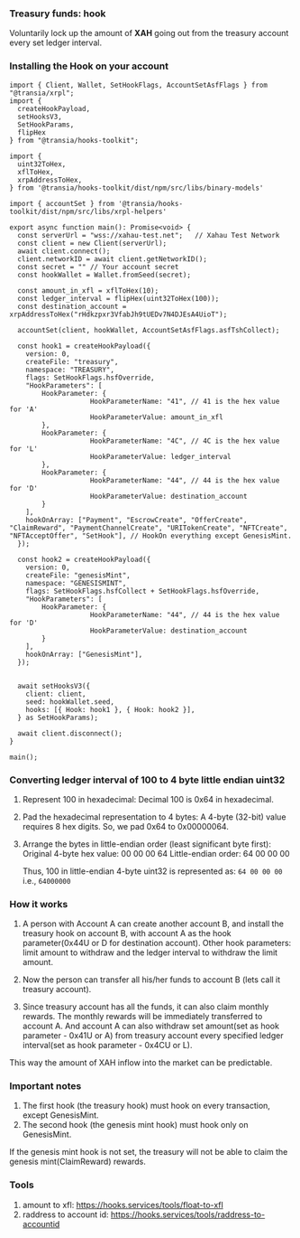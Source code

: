 ### Treasury funds: hook

Voluntarily lock up the amount of **XAH** going out from the treasury account every set ledger interval.

### Installing the Hook on your account

```
import { Client, Wallet, SetHookFlags, AccountSetAsfFlags } from "@transia/xrpl";
import {
  createHookPayload,
  setHooksV3,
  SetHookParams,
  flipHex
} from "@transia/hooks-toolkit";

import {
  uint32ToHex,
  xflToHex,
  xrpAddressToHex,
} from '@transia/hooks-toolkit/dist/npm/src/libs/binary-models'

import { accountSet } from '@transia/hooks-toolkit/dist/npm/src/libs/xrpl-helpers'

export async function main(): Promise<void> {
  const serverUrl = "wss://xahau-test.net";   // Xahau Test Network
  const client = new Client(serverUrl);
  await client.connect();
  client.networkID = await client.getNetworkID();
  const secret = "" // Your account secret
  const hookWallet = Wallet.fromSeed(secret);

  const amount_in_xfl = xflToHex(10);
  const ledger_interval = flipHex(uint32ToHex(100));
  const destination_account = xrpAddressToHex("rHdkzpxr3VfabJh9tUEDv7N4DJEsA4UioT");

  accountSet(client, hookWallet, AccountSetAsfFlags.asfTshCollect);

  const hook1 = createHookPayload({
    version: 0,
    createFile: "treasury",
    namespace: "TREASURY",
    flags: SetHookFlags.hsfOverride,
    "HookParameters": [
        HookParameter: {
                    HookParameterName: "41", // 41 is the hex value for 'A'
                    HookParameterValue: amount_in_xfl
        },
        HookParameter: {
                    HookParameterName: "4C", // 4C is the hex value for 'L'
                    HookParameterValue: ledger_interval
        },
        HookParameter: {
                    HookParameterName: "44", // 44 is the hex value for 'D'
                    HookParameterValue: destination_account
        }
    ],
    hookOnArray: ["Payment", "EscrowCreate", "OfferCreate", "ClaimReward", "PaymentChannelCreate", "URITokenCreate", "NFTCreate", "NFTAcceptOffer", "SetHook"], // HookOn everything except GenesisMint.
  });

  const hook2 = createHookPayload({
    version: 0,
    createFile: "genesisMint",
    namespace: "GENESISMINT",
    flags: SetHookFlags.hsfCollect + SetHookFlags.hsfOverride,
    "HookParameters": [
        HookParameter: {
                    HookParameterName: "44", // 44 is the hex value for 'D'
                    HookParameterValue: destination_account
        }
    ],
    hookOnArray: ["GenesisMint"],
  });


  await setHooksV3({
    client: client,
    seed: hookWallet.seed,
    hooks: [{ Hook: hook1 }, { Hook: hook2 }],
  } as SetHookParams);

  await client.disconnect();
}

main();
```

### Converting ledger interval of 100 to 4 byte little endian uint32

1. Represent 100 in hexadecimal:
   Decimal 100 is 0x64 in hexadecimal.

2. Pad the hexadecimal representation to 4 bytes:
   A 4-byte (32-bit) value requires 8 hex digits. So, we pad 0x64 to 0x00000064.
3. Arrange the bytes in little-endian order (least significant byte first):
   Original 4-byte hex value: 00 00 00 64
   Little-endian order: 64 00 00 00

   Thus, 100 in little-endian 4-byte uint32 is represented as: `64 00 00 00` i.e., `64000000`

### How it works

1. A person with Account A can create another account B, and install the treasury hook on account B, with account A as the hook parameter(0x44U or D for destination account). Other hook parameters: limit amount to withdraw and the ledger interval to withdraw the limit amount.

2. Now the person can transfer all his/her funds to account B (lets call it treasury account).

3. Since treasury account has all the funds, it can also claim monthly rewards. The monthly rewards will be immediately transferred to account A.
   And account A can also withdraw set amount(set as hook parameter - 0x41U or A) from treasury account every specified ledger interval(set as hook parameter - 0x4CU or L).

This way the amount of XAH inflow into the market can be predictable.

### Important notes

1. The first hook (the treasury hook) must hook on every transaction, except GenesisMint.
2. The second hook (the genesis mint hook) must hook only on GenesisMint.

If the genesis mint hook is not set, the treasury will not be able to claim the genesis mint(ClaimReward) rewards.

### Tools

1. amount to xfl: https://hooks.services/tools/float-to-xfl
2. raddress to account id: https://hooks.services/tools/raddress-to-accountid

